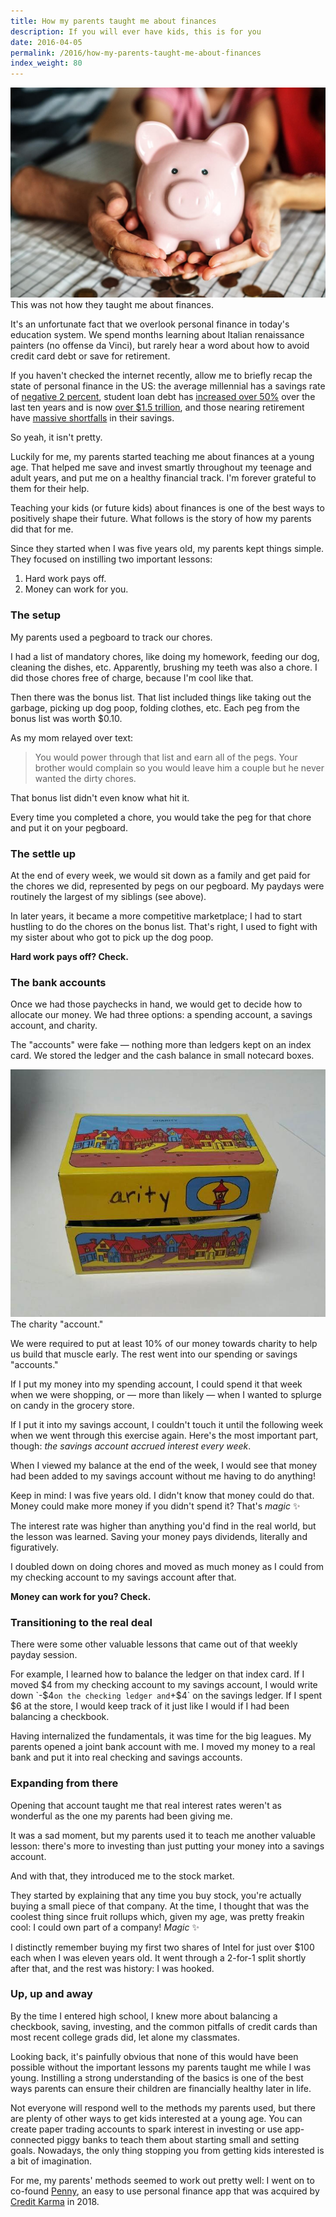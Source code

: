 ```yaml
---
title: How my parents taught me about finances
description: If you will ever have kids, this is for you
date: 2016-04-05
permalink: /2016/how-my-parents-taught-me-about-finances
index_weight: 80
---
```


![Piggy bank resting in hands](/assets/images/piggy-bank-in-hands.jpg)
<span class="subtitle">This was not how they taught me about finances.</span>

It's an unfortunate fact that we overlook personal finance in today's education system. We spend months learning about Italian renaissance painters (no offense da Vinci), but rarely hear a word about how to avoid credit card debt or save for retirement.

If you haven't checked the internet recently, allow me to briefly recap the state of personal finance in the US: the average millennial has a savings rate of [negative 2 percent](http://www.wsj.com/articles/savings-turn-negative-for-younger-generation-1415572405), student loan debt has [increased over 50%](http://www.usnews.com/news/blogs/data-mine/2015/10/27/2014-graduates-had-highest-student-loan-debt-ever) over the last ten years and is now [over $1.5 trillion](https://www.nerdwallet.com/blog/loans/student-loans/student-loan-debt/), and those nearing retirement have [massive shortfalls](http://blogs.wsj.com/economics/2015/10/26/baby-boomers-hugely-underestimate-what-they-need-for-retirement/) in their savings.

So yeah, it isn't pretty.

Luckily for me, my parents started teaching me about finances at a young age. That helped me save and invest smartly throughout my teenage and adult years, and put me on a healthy financial track. I'm forever grateful to them for their help.

Teaching your kids (or future kids) about finances is one of the best ways to positively shape their future. What follows is the story of how my parents did that for me.

Since they started when I was five years old, my parents kept things simple. They focused on instilling two important lessons:

1. Hard work pays off.
2. Money can work for you.

### The setup

My parents used a pegboard to track our chores.

I had a list of mandatory chores, like doing my homework, feeding our dog, cleaning the dishes, etc. Apparently, brushing my teeth was also a chore. I did those chores free of charge, because I'm cool like that.

Then there was the bonus list. That list included things like taking out the garbage, picking up dog poop, folding clothes, etc. Each peg from the bonus list was worth $0.10.

As my mom relayed over text:

> You would power through that list and earn all of the pegs. Your brother would complain so you would leave him a couple but he never wanted the dirty chores.

That bonus list didn't even know what hit it.

Every time you completed a chore, you would take the peg for that chore and put it on your pegboard.

### The settle up

At the end of every week, we would sit down as a family and get paid for the chores we did, represented by pegs on our pegboard. My paydays were routinely the largest of my siblings (see above).

In later years, it became a more competitive marketplace; I had to start hustling to do the chores on the bonus list. That's right, I used to fight with my sister about who got to pick up the dog poop.

**Hard work pays off? Check.**

### The bank accounts

Once we had those paychecks in hand, we would get to decide how to allocate our money. We had three options: a spending account, a savings account, and charity.

The "accounts" were fake — nothing more than ledgers kept on an index card. We stored the ledger and the cash balance in small notecard boxes.

![A charity box used for storing money and the notecard ledger](/assets/images/charity-account.jpeg)
<span class="subtitle">The charity "account."</span>

We were required to put at least 10% of our money towards charity to help us build that muscle early. The rest went into our spending or savings "accounts."

If I put my money into my spending account, I could spend it that week when we were shopping, or — more than likely — when I wanted to splurge on candy in the grocery store.

If I put it into my savings account, I couldn't touch it until the following week when we went through this exercise again. Here's the most important part, though: _the savings account accrued interest every week_.

When I viewed my balance at the end of the week, I would see that money had been added to my savings account without me having to do anything!

Keep in mind: I was five years old. I didn't know that money could do that. Money could make more money if you didn't spend it? That's _magic_ ✨

The interest rate was higher than anything you'd find in the real world, but the lesson was learned. Saving your money pays dividends, literally and figuratively.

I doubled down on doing chores and moved as much money as I could from my checking account to my savings account after that.

**Money can work for you? Check.**

### Transitioning to the real deal

There were some other valuable lessons that came out of that weekly payday session.

For example, I learned how to balance the ledger on that index card. If I moved $4 from my checking account to my savings account, I would write down `-$4` on the checking ledger and `+$4` on the savings ledger. If I spent $6 at the store, I would keep track of it just like I would if I had been balancing a checkbook.

Having internalized the fundamentals, it was time for the big leagues. My parents opened a joint bank account with me. I moved my money to a real bank and put it into real checking and savings accounts.

### Expanding from there

Opening that account taught me that real interest rates weren't as wonderful as the one my parents had been giving me.

It was a sad moment, but my parents used it to teach me another valuable lesson: there's more to investing than just putting your money into a savings account.

And with that, they introduced me to the stock market.

They started by explaining that any time you buy stock, you're actually buying a small piece of that company. At the time, I thought that was the coolest thing since fruit rollups which, given my age, was pretty freakin cool: I could own part of a company! _Magic_ ✨

I distinctly remember buying my first two shares of Intel for just over $100 each when I was eleven years old. It went through a 2-for-1 split shortly after that, and the rest was history: I was hooked.

### Up, up and away

By the time I entered high school, I knew more about balancing a checkbook, saving, investing, and the common pitfalls of credit cards than most recent college grads did, let alone my classmates.

Looking back, it's painfully obvious that none of this would have been possible without the important lessons my parents taught me while I was young. Instilling a strong understanding of the basics is one of the best ways parents can ensure their children are financially healthy later in life.

Not everyone will respond well to the methods my parents used, but there are plenty of other ways to get kids interested at a young age. You can create paper trading accounts to spark interest in investing or use app-connected piggy banks to teach them about starting small and setting goals. Nowadays, the only thing stopping you from getting kids interested is a bit of imagination.

For me, my parents' methods seemed to work out pretty well: I went on to co-found [Penny](https://www.pennyapp.io/), an easy to use personal finance app that was acquired by [Credit Karma](https://www.creditkarma.com/) in 2018.
